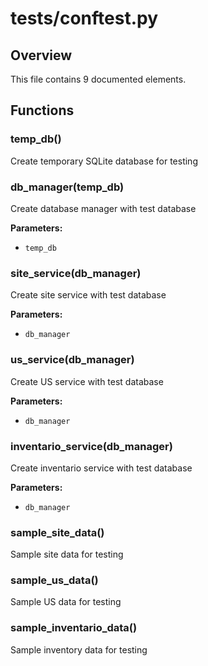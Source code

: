 # tests/conftest.py

## Overview

This file contains 9 documented elements.

## Functions

### temp_db()

Create temporary SQLite database for testing

### db_manager(temp_db)

Create database manager with test database

**Parameters:**
- `temp_db`

### site_service(db_manager)

Create site service with test database

**Parameters:**
- `db_manager`

### us_service(db_manager)

Create US service with test database

**Parameters:**
- `db_manager`

### inventario_service(db_manager)

Create inventario service with test database

**Parameters:**
- `db_manager`

### sample_site_data()

Sample site data for testing

### sample_us_data()

Sample US data for testing

### sample_inventario_data()

Sample inventory data for testing

